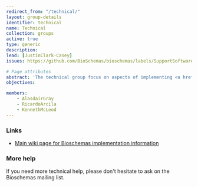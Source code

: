 ```yaml
---
redirect_from: "/technical/"
layout: group-details
identifier: technical
name: Technical
collection: groups
active: true
type: generic
description:
lead: [JustinClark-Casey]
issues: https://github.com/BioSchemas/bioschemas/labels/SupportSoftware

# Page attributes
abstract: 'The technical group focus on aspects of implementing <a href="http://bioschemas.org">Bioschemas</a> markup. Please see the <a href="http://bioschemas.org/specifications/">Specifications</a> page for the schemas themselves. Please see the <a href="http://bioschemas.org/tools/">tools</a> page for tools that can help in publishing or consuming markup.'
objectives:

members:
    - AlasdairGray
    - RicardoArcila
    - KennethMcLeod
---
```


<div id="links">
    <h3>Links</h3>
    <ul>
        <li>
            <a href="https://github.com/BioSchemas/specifications/wiki/Technical">Main wiki page for Bioschemas implementation information </a>
        </li>
    </ul>
</div>
<div id="help">
    <h3>More help</h3>
    <p>
        If you need more technical help, please don't hesitate to ask on the Bioschemas mailing list.
    </p>
</div>
